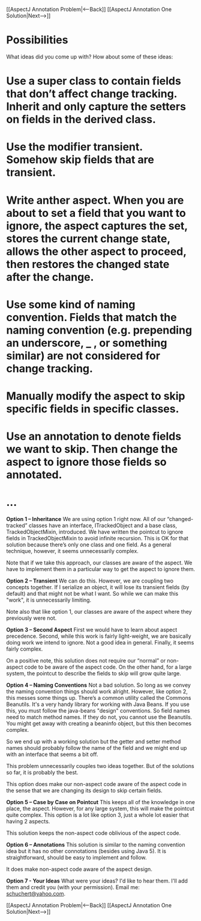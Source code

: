 [[AspectJ Annotation Problem|<--Back]] [[AspectJ Annotation One Solution|Next-->]]

# Possibilities
What ideas did you come up with? How about some of these ideas:
# Use a super class to contain fields that don’t affect change tracking. Inherit and only capture the setters on fields in the derived class.
# Use the modifier transient. Somehow skip fields that are transient.
# Write anther aspect. When you are about to set a field that you want to ignore, the aspect captures the set, stores the current change state, allows the other aspect to proceed, then restores the changed state after the change.
# Use some kind of naming convention. Fields that match the naming convention (e.g. prepending an underscore, _ , or something similar) are not considered for change tracking.
# Manually modify the aspect to skip specific fields in specific classes.
# Use an annotation to denote fields we want to skip. Then change the aspect to ignore those fields so annotated.
# ...

**Option 1 – Inheritance**
We are using option 1 right now. All of our “changed-tracked” classes have an interface, ITrackedObject and a base class, TrackedObjectMixin, introduced. We have written the pointcut to ignore fields in TrackedObjectMixin to avoid infinite recursion. This is OK for that solution because there’s only one class and one field. As a general technique, however, it seems unnecessarily complex.

Note that if we take this approach, our classes are aware of the aspect. We have to implement them in a particular way to get the aspect to ignore them.

**Option 2 – Transient**
We can do this. However, we are coupling two concepts together. If I serialize an object, it will lose its transient fields (by default) and that might not be what I want. So while we can make this "work", it is unnecessarily limiting.

Note also that like option 1, our classes are aware of the aspect where they previously were not.

**Option 3 – Second Aspect**
First we would have to learn about aspect precedence. Second, while this work is fairly light-weight, we are basically doing work we intend to ignore. Not a good idea in general. Finally, it seems fairly complex.

On a positive note, this solution does not require our “normal” or non-aspect code to be aware of the aspect code. On the other hand, for a large system, the pointcut to describe the fields to skip will grow quite large.

**Option 4 – Naming Conventions**
Not a bad solution. So long as we convey the naming convention things should work alright. However, like option 2, this messes some things up. There’s a common utility called the Commons Beanutils. It's a very handy library for working with Java Beans. If you use this, you must follow the java-beans "design" conventions. So field names need to match method names. If they do not, you cannot use the Beanutils. You might get away with creating a beaninfo object, but this then becomes complex. 

So we end up with a working solution but the getter and setter method names should probably follow the name of the field and we might end up with an interface that seems a bit off. 

This problem unnecessarily couples two ideas together. But of the solutions so far, it is probably the best.

This option does make our non-aspect code aware of the aspect code in the sense that we are changing its design to skip certain fields.

**Option 5 – Case by Case on Pointcut**
This keeps all of the knowledge in one place, the aspect. However, for any large system, this will make the pointcut quite complex. This option is a lot like option 3, just a whole lot easier that having 2 aspects.

This solution keeps the non-aspect code oblivious of the aspect code.

**Option 6 – Annotations**
This solution is similar to the naming convention idea but it has no other connotations (besides using Java 5). It is straightforward, should be easy to implement and follow.

It does make non-aspect code aware of the aspect design.

**Option 7 - Your Ideas**
What were your ideas? I'd like to hear them. I'll add them and credit you (with your permission). Email me: schuchert@yahoo.com.

[[AspectJ Annotation Problem|<--Back]] [[AspectJ Annotation One Solution|Next-->]]